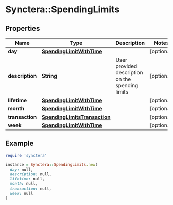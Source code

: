 # Synctera::SpendingLimits

## Properties

| Name | Type | Description | Notes |
| ---- | ---- | ----------- | ----- |
| **day** | [**SpendingLimitWithTime**](SpendingLimitWithTime.md) |  | [optional] |
| **description** | **String** | User provided description on the spending limits | [optional] |
| **lifetime** | [**SpendingLimitWithTime**](SpendingLimitWithTime.md) |  | [optional] |
| **month** | [**SpendingLimitWithTime**](SpendingLimitWithTime.md) |  | [optional] |
| **transaction** | [**SpendingLimitsTransaction**](SpendingLimitsTransaction.md) |  | [optional] |
| **week** | [**SpendingLimitWithTime**](SpendingLimitWithTime.md) |  | [optional] |

## Example

```ruby
require 'synctera'

instance = Synctera::SpendingLimits.new(
  day: null,
  description: null,
  lifetime: null,
  month: null,
  transaction: null,
  week: null
)
```

